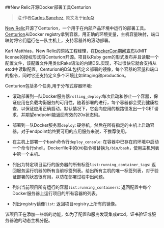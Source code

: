 
##New Relic开源Docker部署工具Centurion

>注:作者[Carlos Sanchez](http://www.infoq.com/author/Carlos-Sanchez), 原文发于[infoQ](http://www.infoq.com/news/2014/06/docker-deployment-tool-centurion)

[New Relic](http://newrelic.com/)开源了Centurion，一个用于在内部产品环境中运行的部署工具。[Centurion](http://github.com/newrelic/centurion)从Docker registry拿到容器，用正确的环境变量，主机容量映射，端口映射将它们运行在一队主机上，支持容器外的滚动部署。

Karl Matthias，New Relic的网站工程经理，在[DockerCon期间宣布](https://twitter.com/relistan/status/476166527138279425)以MIT license的授权形式将Centurion开源。项目以Ruby gem的形式发布并且读取一个配置文件，该配置文件用类似Rake语法的内建DSL实现，不过很快它就会支持从etcd中读取配置。Centurion的DSL包括定义部署的镜像，每个容器的容量和端口的指令，同时它还支持定义多个环境比如Staging和production。

Centurion包括多个任务,用于分布式容器环境:


- 滚动部署到一队Docker服务器```rolling_deploy```:每次启动和停止一个容器，保证应用在负载均衡服务的可用性。随着部署的进行，每个容器都会受到健康检查，以保证应用正确启动。默认情况下，它会向应用的根路径发出一个GET请求，并期望endpoint能返回有效的20x状态码。

- 部署到一队Docker服务器```deploy```: 硬停机，然后在所有指定的主机上启动容器。对于endpoint始终要可用的应用服务来说，不推荐使用。

- 在主机上部署一个bash命令行```deploy_console```: 在容器中已存在的环境中启动一个命令行shell。Dockerfile中的```CMD```指令被替换为```/bin/bash```，使用主机列表中第一个主机。

- 列出为特定项目运行的服务器的所有标签```list:running_container_tags```: 返回服务运行机器的所有当前标签列表。给出所有主机的唯一标签列表，对于验证部署的状态很有用，以防在部署过程中出问题。

- 列出当前项目所有运行的容器```list:running_containers```: 返回配置中每个Docker服务器上运行项目的所有容器的列表。

- 列出registry镜像```list```: 返回项目registry上所有的镜像。

该项目正在添加一些新的功能，如为了配置和服务发现集成etcd，证书验证或服务器池的动态主机分配。
